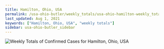 ```yaml
---
title: Hamilton, Ohio, USA
permalink: /usa-ohio-butler/weekly_totals/usa-ohio-hamilton-weekly_totals.html
last_updated: Aug 1, 2021
keywords: ["Hamilton, Ohio, USA", "weekly totals"]
sidebar: usa-ohio-butler_sidebar
---
```


![Weekly Totals of Confirmed Cases for Hamilton, Ohio, USA](/covid_tracker/images/graphs/usa-ohio-hamilton-weekly_totals_graph.png)
